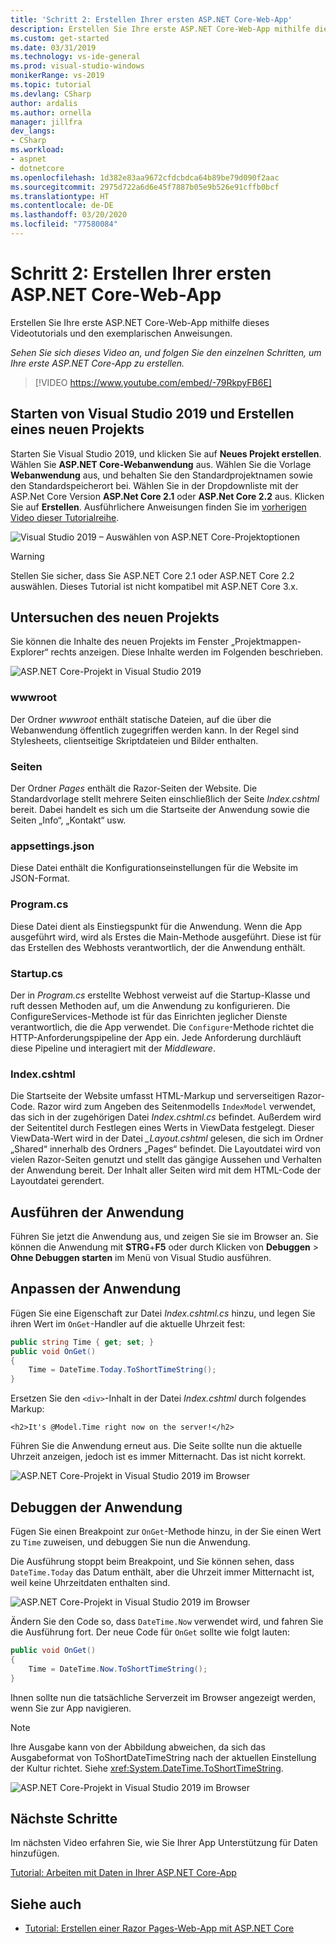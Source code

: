 ```yaml
---
title: 'Schritt 2: Erstellen Ihrer ersten ASP.NET Core-Web-App'
description: Erstellen Sie Ihre erste ASP.NET Core-Web-App mithilfe dieses Videotutorials und den exemplarischen Anweisungen.
ms.custom: get-started
ms.date: 03/31/2019
ms.technology: vs-ide-general
ms.prod: visual-studio-windows
monikerRange: vs-2019
ms.topic: tutorial
ms.devlang: CSharp
author: ardalis
ms.author: ornella
manager: jillfra
dev_langs:
- CSharp
ms.workload:
- aspnet
- dotnetcore
ms.openlocfilehash: 1d382e83aa9672cfdcbdca64b89be79d090f2aac
ms.sourcegitcommit: 2975d722a6d6e45f7887b05e9b526e91cffb0bcf
ms.translationtype: HT
ms.contentlocale: de-DE
ms.lasthandoff: 03/20/2020
ms.locfileid: "77580084"
---
```

# <a name="step-2-create-your-first-aspnet-core-web-app"></a>Schritt 2: Erstellen Ihrer ersten ASP.NET Core-Web-App

Erstellen Sie Ihre erste ASP.NET Core-Web-App mithilfe dieses Videotutorials und den exemplarischen Anweisungen.

_Sehen Sie sich dieses Video an, und folgen Sie den einzelnen Schritten, um Ihre erste ASP.NET Core-App zu erstellen._

> [!VIDEO https://www.youtube.com/embed/-79RkpyFB6E]

## <a name="start-visual-studio-2019-and-create-a-new-project"></a>Starten von Visual Studio 2019 und Erstellen eines neuen Projekts

Starten Sie Visual Studio 2019, und klicken Sie auf **Neues Projekt erstellen**. Wählen Sie **ASP.NET Core-Webanwendung** aus. Wählen Sie die Vorlage **Webanwendung** aus, und behalten Sie den Standardprojektnamen sowie den Standardspeicherort bei. Wählen Sie in der Dropdownliste mit der ASP.Net Core Version **ASP.Net Core 2.1** oder **ASP.Net Core 2.2** aus. Klicken Sie auf **Erstellen**. Ausführlichere Anweisungen finden Sie im [vorherigen Video dieser Tutorialreihe](tutorial-aspnet-core-ef-step-01.md).

![Visual Studio 2019 – Auswählen von ASP.NET Core-Projektoptionen](media/vs-2019/vs2019-choose-aspnetcore-project.png)

> [!WARNING]
> Stellen Sie sicher, dass Sie ASP.NET Core 2.1 oder ASP.NET Core 2.2 auswählen. Dieses Tutorial ist nicht kompatibel mit ASP.NET Core 3.x.

## <a name="explore-the-new-project"></a>Untersuchen des neuen Projekts

Sie können die Inhalte des neuen Projekts im Fenster „Projektmappen-Explorer“ rechts anzeigen. Diese Inhalte werden im Folgenden beschrieben.

![ASP.NET Core-Projekt in Visual Studio 2019](media/vs-2019/vs2019-solution-explorer.png)

### <a name="wwwroot"></a>wwwroot

Der Ordner *wwwroot* enthält statische Dateien, auf die über die Webanwendung öffentlich zugegriffen werden kann. In der Regel sind Stylesheets, clientseitige Skriptdateien und Bilder enthalten.

### <a name="pages"></a>Seiten

Der Ordner *Pages* enthält die Razor-Seiten der Website. Die Standardvorlage stellt mehrere Seiten einschließlich der Seite *Index.cshtml* bereit. Dabei handelt es sich um die Startseite der Anwendung sowie die Seiten „Info“, „Kontakt“ usw.

### <a name="appsettingsjson"></a>appsettings.json

Diese Datei enthält die Konfigurationseinstellungen für die Website im JSON-Format.

### <a name="programcs"></a>Program.cs

Diese Datei dient als Einstiegspunkt für die Anwendung. Wenn die App ausgeführt wird, wird als Erstes die Main-Methode ausgeführt. Diese ist für das Erstellen des Webhosts verantwortlich, der die Anwendung enthält.

### <a name="startupcs"></a>Startup.cs

Der in *Program.cs* erstellte Webhost verweist auf die Startup-Klasse und ruft dessen Methoden auf, um die Anwendung zu konfigurieren. Die ConfigureServices-Methode ist für das Einrichten jeglicher Dienste verantwortlich, die die App verwendet. Die `Configure`-Methode richtet die HTTP-Anforderungspipeline der App ein. Jede Anforderung durchläuft diese Pipeline und interagiert mit der *Middleware*.

### <a name="indexcshtml"></a>Index.cshtml

Die Startseite der Website umfasst HTML-Markup und serverseitigen Razor-Code. Razor wird zum Angeben des Seitenmodells `IndexModel` verwendet, das sich in der zugehörigen Datei *Index.cshtml.cs* befindet. Außerdem wird der Seitentitel durch Festlegen eines Werts in ViewData festgelegt. Dieser ViewData-Wert wird in der Datei *\_Layout.cshtml* gelesen, die sich im Ordner „Shared“ innerhalb des Ordners „Pages“ befindet. Die Layoutdatei wird von vielen Razor-Seiten genutzt und stellt das gängige Aussehen und Verhalten der Anwendung bereit. Der Inhalt aller Seiten wird mit dem HTML-Code der Layoutdatei gerendert.

## <a name="run-the-application"></a>Ausführen der Anwendung

Führen Sie jetzt die Anwendung aus, und zeigen Sie sie im Browser an. Sie können die Anwendung mit **STRG**+**F5** oder durch Klicken von **Debuggen** > **Ohne Debuggen starten** im Menü von Visual Studio ausführen.

## <a name="customize-the-application"></a>Anpassen der Anwendung

Fügen Sie eine Eigenschaft zur Datei *Index.cshtml.cs* hinzu, und legen Sie ihren Wert im `OnGet`-Handler auf die aktuelle Uhrzeit fest:

```csharp
public string Time { get; set; }
public void OnGet()
{
    Time = DateTime.Today.ToShortTimeString();
}
```

Ersetzen Sie den `<div>`-Inhalt in der Datei *Index.cshtml* durch folgendes Markup:

```cshtml
<h2>It's @Model.Time right now on the server!</h2>
```

Führen Sie die Anwendung erneut aus. Die Seite sollte nun die aktuelle Uhrzeit anzeigen, jedoch ist es immer Mitternacht. Das ist nicht korrekt.

![ASP.NET Core-Projekt in Visual Studio 2019 im Browser](media/vs-2019/vs2019-app-in-browser.png)

## <a name="debug-the-application"></a>Debuggen der Anwendung

Fügen Sie einen Breakpoint zur `OnGet`-Methode hinzu, in der Sie einen Wert zu `Time` zuweisen, und debuggen Sie nun die Anwendung.

Die Ausführung stoppt beim Breakpoint, und Sie können sehen, dass `DateTime.Today` das Datum enthält, aber die Uhrzeit immer Mitternacht ist, weil keine Uhrzeitdaten enthalten sind. 

![ASP.NET Core-Projekt in Visual Studio 2019 im Browser](media/vs-2019/vs2019-breakpoint.png)

Ändern Sie den Code so, dass `DateTime.Now` verwendet wird, und fahren Sie die Ausführung fort. Der neue Code für `OnGet` sollte wie folgt lauten:

```csharp
public void OnGet()
{
    Time = DateTime.Now.ToShortTimeString();
}
```

Ihnen sollte nun die tatsächliche Serverzeit im Browser angezeigt werden, wenn Sie zur App navigieren.

> [!NOTE]
> Ihre Ausgabe kann von der Abbildung abweichen, da sich das Ausgabeformat von ToShortDateTimeString nach der aktuellen Einstellung der Kultur richtet. Siehe <xref:System.DateTime.ToShortTimeString>.

![ASP.NET Core-Projekt in Visual Studio 2019 im Browser](media/vs-2019/vs2019-app-fixed-in-browser.png)

## <a name="next-steps"></a>Nächste Schritte

Im nächsten Video erfahren Sie, wie Sie Ihrer App Unterstützung für Daten hinzufügen.

[Tutorial: Arbeiten mit Daten in Ihrer ASP.NET Core-App](tutorial-aspnet-core-ef-step-03.md)

## <a name="see-also"></a>Siehe auch

- [Tutorial: Erstellen einer Razor Pages-Web-App mit ASP.NET Core](/aspnet/core/tutorials/razor-pages/?view=aspnetcore-2.1)
